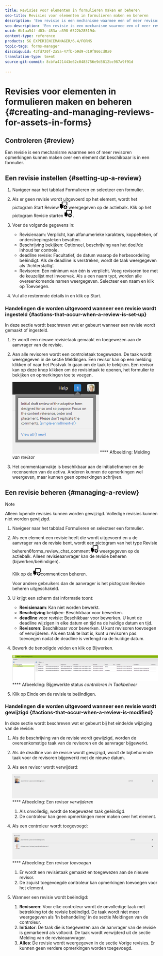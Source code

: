 ```yaml
---
title: Revisies voor elementen in formulieren maken en beheren
seo-title: Revisies voor elementen in formulieren maken en beheren
description: 'Een revisie is een mechanisme waarmee een of meer revisoren opmerkingen kunnen maken over een element dat beschikbaar is in een formulier. '
seo-description: 'Een revisie is een mechanisme waarmee een of meer revisoren opmerkingen kunnen maken over een element dat beschikbaar is in een formulier. '
uuid: 6b1aa54f-d03c-483a-a398-6522b285194c
content-type: reference
products: SG_EXPERIENCEMANAGER/6.4/FORMS
topic-tags: forms-manager
discoiquuid: 43fd720f-2a5a-47fb-b9d9-d19f866cd0a0
translation-type: tm+mt
source-git-commit: 8cbfa421443e62c0483756e9d5812bc987a9f91d

---
```



# Revisies voor elementen in formulieren maken en beheren {#creating-and-managing-reviews-for-assets-in-forms}

## Controleren {#review}

Een revisie is een mechanisme waarmee een of meer revisoren opmerkingen kunnen maken over een element dat beschikbaar is in een formulier.

## Een revisie instellen {#setting-up-a-review}

1. Navigeer naar het tabblad Formulieren en selecteer een formulier.
1. Als er geen revisie wordt uitgevoerd op het element, wordt het pictogram Start Review ![name6forms_review_chat_comment](assets/aem6forms_review_chat_comment.png) weergegeven op de actiebalk. Klik op het pictogram Revisie starten ![aem6forms_review_chat_comment](assets/aem6forms_review_chat_comment.png) .
1. Voer de volgende gegevens in:

   * Revisienaam: Verplicht, kan alfanumerieke karakters, koppelteken, of onderstrepingsteken bevatten.
   * Beschrijving bekijken: Optioneel, beschrijving van het doel/de inhoud ter controle.
   * deadline revisie: Facultatief, de datum waarop de herbeoordeling beëindigt. Als de deadline is verstreken, wordt de taak weergegeven als &#39;Achterstallig&#39;.
   * Revisoren: Een minimum van één is verplicht. Voeg revisoren toe met de keuzelijst met invoervak. Als u een naam typt, worden alle overeenkomende namen weergegeven. Selecteer een naam en klik op Toevoegen.

1. Vul alle resterende details in en klik op Start.

### Handelingen die worden uitgevoerd wanneer een revisie wordt ingesteld {#actions-that-occur-when-a-review-is-set-up}

In deze sectie wordt beschreven wat er gebeurt wanneer een revisie wordt gemaakt of ingesteld.

1. Er wordt een nieuwe revisietaak gemaakt en toegewezen aan de aanvrager van de revisie.
1. Aan alle revisoren wordt een controletaak toegewezen. De taak wordt weergegeven in de sectie Meldingen. Een revisor kan op een melding klikken of naar het Postvak In gaan om de taak te bekijken. Een revisor kan op deze knop klikken om de revisietaak te openen, het formulier te bekijken en opmerkingen toe te voegen.

   ![Waarschuwing revisormelding](assets/noti.png)
   **** Afbeelding: Melding *van revisor*

1. Het commentaarvakje is beschikbaar aan de initiatiefnemer en de recensenten van de activa. Anderen kunnen de opmerkingen wel weergeven, maar kunnen geen opmerkingen schrijven.

## Een revisie beheren {#managing-a-review}

>[!NOTE]
>
>Alleen lopende revisies kunnen worden gewijzigd. Volledige revisies kunnen niet worden gewijzigd.

1. Navigeer naar het tabblad Formulieren en selecteer een formulier.

1. Als een element een revisie heeft die wordt uitgevoerd en u de aanvrager van de revisie bent, wordt een pictogram van het type Revisie beheren6forms_review_chat_comment ![](assets/aem6forms_review_chat_comment.png) weergegeven op de actiebalk. Alleen revisieaanvrager kan de revisie beheren (bijwerken/beëindigen).

   Klik op de ![komma6forms_review_chat_](assets/aem6forms_review_chat_comment.png)commenticon beheren.

   Voor andere gebruikers dan de aanvrager is het pictogram Revisie beheren uitgeschakeld.

1. U krijgt een scherm dat informatie toont:

   * **Revisienaam**: Kan niet worden bewerkt.
   * **Beschrijving** bekijken: Beschikbaar voor bewerken.
   * **deadline** voor revisie: Beschikbaar voor bewerken. U kunt de deadline wijzigen in elke datum en tijd na de huidige datum en tijd.
   * **Revisoren**: Beschikbaar voor bewerken. U kunt revisoren toevoegen of verwijderen. Als een taak te laat is, kunt u revisoren pas toevoegen nadat de deadline is verlengd na de huidige datum.

1. Bewerk de benodigde velden en klik op Bijwerken.

   ![Bijgewerkte status controleren in Taakbeheer](assets/tskmgr.png)
   **** Afbeelding: Bijgewerkte status *controleren in Taakbeheer*

1. Klik op Einde om de revisie te beëindigen.

### Handelingen die worden uitgevoerd wanneer een revisie wordt gewijzigd {#actions-that-occur-when-a-review-is-modified}

In deze sectie wordt beschreven wat er gebeurt bij het einde/de wijziging van de revisie:

1. Als de beschrijving van de revisie wordt gewijzigd, worden de overeenkomstige taak van de revisoren en de aanvrager bijgewerkt.
1. Als de deadline van de revisie wordt gewijzigd, wordt de bijbehorende taak voor de revisoren bijgewerkt met de nieuwe datum.

1. Als een revisor wordt verwijderd:

   ![Een revisor verwijderen](assets/removeduser.png)
   **** Afbeelding: Een revisor *verwijderen*

   1. Als onvolledig, wordt de toegewezen taak geëindigd.
   1. De controleur kan geen opmerkingen meer maken over het element.

1. Als een controleur wordt toegevoegd:

   ![Een revisor toevoegen](assets/addedreviewer.png)
   **** Afbeelding: Een revisor *toevoegen*

   1. Er wordt een revisietaak gemaakt en toegewezen aan de nieuwe revisor.
   1. De zojuist toegevoegde controleur kan opmerkingen toevoegen voor het element.

1. Wanneer een revisie wordt beëindigd:

   1. **Revisoren**: Voor elke controleur wordt de onvolledige taak met betrekking tot de revisie beëindigd. De taak wordt niet meer weergegeven als &#39;In behandeling&#39; in de sectie Meldingen van de controleur.
   1. **Initiator**: De taak die is toegewezen aan de aanvrager van de revisie is gemarkeerd als voltooid. De taak wordt verwijderd uit de sectie Melding van de revisieaanvrager.
   1. **Alles**: De revisie wordt weergegeven in de sectie Vorige revisies. Er kunnen geen verdere opmerkingen worden toegevoegd.

